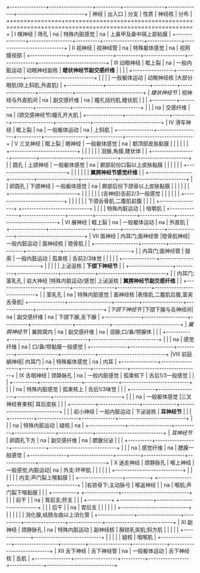 +---------------+------------------+----------+-----------------+--------------+----------------------------+
|     神经      |      出入口      |   分支   |      性质       |    神经核    |            分布            |
+===============+==================+==========+=================+==============+============================+
|   I 嗅神经    |       筛孔       |    na    |  特殊内脏感觉   |      na      |   上鼻甲及鼻中隔上部粘膜   |
+---------------+------------------+----------+-----------------+--------------+----------------------------+
|   II 视神经   |     视神经管     |    na    |  特殊躯体感觉   |      na      |         视网膜视部         |
+---------------+------------------+----------+-----------------+--------------+----------------------------+
| III 动眼神经  |      眶上裂      |    na    |  一般内脏运动   | 动眼神经副核 |  **睫状神经节副交感纤维**  |
|               |                  |          +-----------------+--------------+----------------------------+
|               |                  |          |  一般躯体运动   |  动眼神经核  |大部分眼肌(除上斜肌,外直肌) |
+---------------+------------------+----------+-----------------+--------------+----------------------------+
| *睫状神经节*  | 视神经与外直肌间 |    na    |   副交感纤维    |      na      |     瞳孔括约肌,睫状肌      |
|               |                  +----------+-----------------+--------------+----------------------------+
|               |                  |    na    |    交感纤维     |      na      |  (颈交感神经节)瞳孔开大肌  |
+---------------+------------------+----------+-----------------+--------------+----------------------------+
|  IV 滑车神经  |      眶上裂      |    na    |  一般躯体运动   |      na      |           上斜肌           |
+---------------+------------------+----------+-----------------+--------------+----------------------------+
|  V 三叉神经   |      眶上裂      |  眼神经  |  一般躯体感觉   |      na      |       额顶部皮肤黏膜       |
|               |                  |          |                 |              +----------------------------+
|               |                  |          |                 |              |      泪腺,角膜,睫状体      |
|               +------------------+----------+-----------------+--------------+----------------------------+
|               |       圆孔       | 上颌神经 |  一般躯体感觉   |      na      |  颞部前份口裂以上皮肤黏膜  |
|               |                  |          |                 |              +----------------------------+
|               |                  |          |                 |              |   **翼腭神经节感觉纤维**   |
|               +------------------+----------+-----------------+--------------+----------------------------+
|               |      卵圆孔      | 下颌神经 |  一般躯体感觉   |      na      | 颞部后份下颌骨以上皮肤黏膜 |
|               |                  |          |                 |              +----------------------------+
|               |                  |          |                 |              |  (舌神经)舌前2/3一般感觉   |
|               |                  |          |                 |              +----------------------------+
|               |                  |          |                 |              |   下颌舌骨肌,二腹肌前腹    |
|               |                  |          +-----------------+              +----------------------------+
|               |                  |          |  特殊内脏运动   |              |           咀嚼肌           |
+---------------+------------------+----------+-----------------+--------------+----------------------------+
|   VI 展神经   |      眶上裂      |    na    |  一般躯体运动   |      na      |           外直肌           |
+---------------+------------------+----------+-----------------+--------------+----------------------------+
|  VII 面神经   | 内耳门;面神经管  |镫骨肌神经|  一般内脏运动   |   面神经核   |           镫骨肌           |
|               +------------------+----------+-----------------+--------------+----------------------------+
|               | 内耳门;面神经管  |   鼓索   |  一般内脏运动   |    孤束核    |        舌前2/3味觉         |
|               |                  |          |                 +--------------+----------------------------+
|               |                  |          |                 |   上泌涎核   |      **下颌下神经节**      |
|               +------------------+----------+-----------------+--------------+----------------------------+
|               |  内耳门;茎乳孔   | 岩大神经 |特殊内脏运动/感觉|   上泌涎核   |  **翼腭神经节副交感纤维**  |
|               +------------------+----------+-----------------+--------------+----------------------------+
|               |      茎乳孔      |    na    |  特殊内脏感觉   |   面神经核   |表情肌,二腹肌后腹,茎突舌骨肌|
+---------------+------------------+----------+-----------------+--------------+----------------------------+
|*下颌下神经节* |下颌下腺与舌神经间|    na    |   副交感纤维    |      na      |      下颌下腺,舌下腺       |
+---------------+------------------+----------+-----------------+--------------+----------------------------+
| *翼腭神经节*  |     翼腭窝内     |    na    |   副交感纤维    |      na      |     泪腺;口/鼻/颚腺体      |
|               |                  +----------+-----------------+--------------+----------------------------+
|               |                  |    na    |    感觉纤维     |      na      |    口/鼻/颚黏膜一般感觉    |
+---------------+------------------+----------+-----------------+--------------+----------------------------+
|VIII 前庭蜗神经|      内耳门      |    na    |  特殊躯体感觉   |      na      |            内耳            |
+---------------+------------------+----------+-----------------+--------------+----------------------------+
|  IX 舌咽神经  |     颈静脉孔     |    na    |  一般内脏感觉   |   孤束核下   |      舌后1/3一般感觉       |
|               |                  +----------+-----------------+--------------+----------------------------+
|               |                  |    na    |  特殊内脏感觉   |   孤束核上   |        舌后1/3味觉         |
|               |                  +----------+-----------------+--------------+----------------------------+
|               |                  |    na    |  一般躯体感觉   |三叉神经脊束核|          耳后皮肤          |
|               |                  +----------+-----------------+--------------+----------------------------+
|               |                  | 岩小神经 |  一般内脏运动   |   下泌涎核   |        **耳神经节**        |
|               |                  +----------+-----------------+--------------+----------------------------+
|               |                  |    na    |  特殊内脏运动   |     疑核     |             na             |
+---------------+------------------+----------+-----------------+--------------+----------------------------+
|  *耳神经节*   |    卵圆孔下方    |    na    |   副交感纤维    |      na      |          腮腺分泌          |
|               |                  +----------+-----------------+--------------+----------------------------+
|               |                  |    na    |    感觉纤维     |      na      |        腮腺一般感觉        |
+---------------+------------------+----------+-----------------+--------------+----------------------------+
|  X 迷走神经   |     颈静脉孔     | 喉上神经 |一般感觉,内脏运动|      na      |        外支:环甲肌         |
|               |                  |          |                 |              +----------------------------+
|               |                  |          |                 |              |    内支:声门裂上喉黏膜     |
|               +------------------+----------+                 +--------------+----------------------------+
|               |右锁骨下;主动脉弓 | 喉返神经 |                 |      na      |    喉肌;声门裂下喉黏膜     |
|               |                  +----------+                 +--------------+----------------------------+
|               |                  |   前干   |                 |      na      |        胃前支;肝支         |
|               |                  +----------+                 +--------------+----------------------------+
|               |                  |   后干   |                 |      na      |           胃后支           |
|               |                  |          |                 |              +----------------------------+
|               |                  |          |                 |              | 消化腺,结肠左曲以上消化管  |
+---------------+------------------+----------+-----------------+--------------+----------------------------+
|   XI 副神经   |     颈静脉孔     |    na    |  特殊内脏运动   |   副神经核   |     胸锁乳突肌;斜方肌      |
|               |                  |          |                 +--------------+----------------------------+
|               |                  |          |                 |     疑核     |           咽喉肌           |
+---------------+------------------+----------+-----------------+--------------+----------------------------+
| XII 舌下神经  |    舌下神经管    |    na    |  一般躯体运动   |  舌下神经核  |            舌肌            |
+---------------+------------------+----------+-----------------+--------------+----------------------------+
